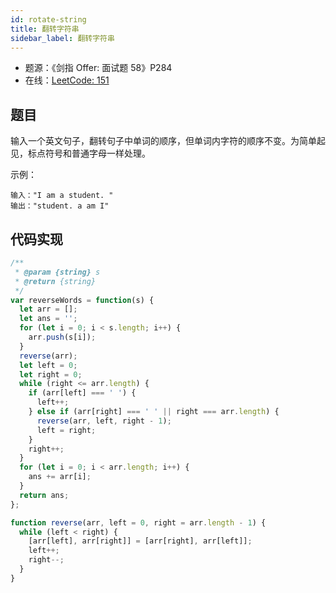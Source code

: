 ```yaml
---
id: rotate-string
title: 翻转字符串
sidebar_label: 翻转字符串
---
```


- 题源：《剑指 Offer: 面试题 58》P284
- 在线：[LeetCode: 151](https://leetcode-cn.com/problems/reverse-words-in-a-string/)

## 题目

输入一个英文句子，翻转句子中单词的顺序，但单词内字符的顺序不变。为简单起见，标点符号和普通字母一样处理。

示例：

```text
输入："I am a student. "
输出："student. a am I"
```

## 代码实现

```js
/**
 * @param {string} s
 * @return {string}
 */
var reverseWords = function(s) {
  let arr = [];
  let ans = '';
  for (let i = 0; i < s.length; i++) {
    arr.push(s[i]);
  }
  reverse(arr);
  let left = 0;
  let right = 0;
  while (right <= arr.length) {
    if (arr[left] === ' ') {
      left++;
    } else if (arr[right] === ' ' || right === arr.length) {
      reverse(arr, left, right - 1);
      left = right;
    }
    right++;
  }
  for (let i = 0; i < arr.length; i++) {
    ans += arr[i];
  }
  return ans;
};

function reverse(arr, left = 0, right = arr.length - 1) {
  while (left < right) {
    [arr[left], arr[right]] = [arr[right], arr[left]];
    left++;
    right--;
  }
}
```
